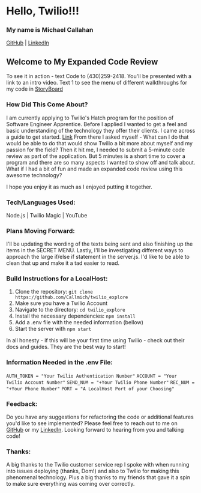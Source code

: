 # Hello, Twilio!!!

### My name is Michael Callahan
[GitHub](https://github.com/Callmich) | [LinkedIn](https://www.linkedin.com/in/michael-callahan-webdev/)

## Welcome to My Expanded Code Review
To see it in action - text Code to (430)259-2418. You'll be presented with a link to an intro video. 
Text 1 to see the menu of different walkthroughs for my code in [StoryBoard](https://github.com/Callmich/storyboard)

### How Did This Come About?
I am currently applying to Twilio's Hatch program for the position of Software Engineer Apprentice. Before I applied I wanted to get a feel and basic understanding of the technology they offer their clients. I came across a guide to get started. [Link](https://www.twilio.com/docs/sms)
From there I asked myself - What can I do that would be able to do that would show Twilio a bit more about myself and my passion for the field? Then it hit me, I needed to submit a 5-minute code review as part of the application. But 5 minutes is a short time to cover a program and there are so many aspects I wanted to show off and talk about. What if I had a bit of fun and made an expanded code review using this awesome technology?

I hope you enjoy it as much as I enjoyed putting it together.

### Tech/Languages Used:
Node.js | Twilio Magic | YouTube

### Plans Moving Forward:
I'll be updating the wording of the texts being sent and also finishing up the items in the SECRET MENU. Lastly, I'll be investigating different ways to approach the large if/else if statement in the server.js. I'd like to be able to clean that up and make it a tad easier to read.

### Build Instructions for a LocalHost:
1. Clone the repository: `git clone https://github.com/Callmich/twilio_explore`
2. Make sure you have a Twilio Account
3. Navigate to the directory: `cd twilio_explore`
4. Install the necessary dependencies: `npm install`
5. Add a .env file with the needed information (bellow)
6. Start the server with `npm start`

In all honesty - if this will be your first time using Twilio - check out their docs and guides. They are the best way to start!

### Information Needed in the .env File:
`AUTH_TOKEN = "Your Twilio Authentication Number"`
`ACCOUNT = "Your Twilio Account Number"`
`SEND_NUM = "+Your Twilio Phone Number"`
`REC_NUM = "+Your Phone Number"`
`PORT = "A LocalHost Port of your Choosing"`


### Feedback:
Do you have any suggestions for refactoring the code or additional features you'd like to see implemented? Please feel free to reach out to me on [GitHub](https://github.com/Callmich) or my [LinkedIn](https://www.linkedin.com/in/michael-callahan-webdev/). Looking forward to hearing from you and talking code! 

### Thanks:
A big thanks to the Twilio customer service rep I spoke with when running into issues deploying (thanks, Dom!) and also to Twilio for making this phenomenal technology. Plus a big thanks to my friends that gave it a spin to make sure everything was coming over correctly. 